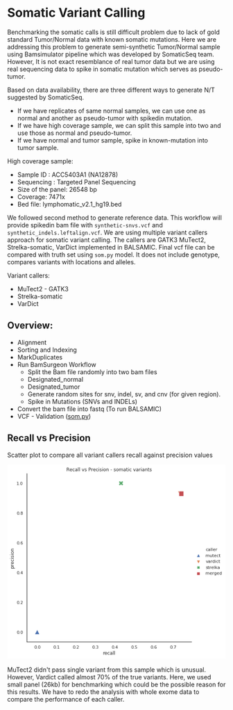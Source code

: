 # Somatic Variant Calling

Benchmarking the somatic calls is still difficult problem due to lack of gold standard Tumor/Normal data with known somatic mutations. Here we are addressing this problem to generate semi-synthetic Tumor/Normal sample using Bamsimulator pipeline which was developed by SomaticSeq team. However, It is not exact resemblance of real tumor data but we are using real sequencing data to spike in somatic mutation which serves as pseudo-tumor. 

Based on data availability, there are three different ways to generate N/T suggested by SomaticSeq. 

- If we have replicates of same normal samples,  we can use one as normal and another as pseudo-tumor with spikedin mutation.
- If we have high coverage sample,  we can split this sample into two and use those as normal and pseudo-tumor.
- If we have normal and tumor sample, spike in known-mutation into tumor sample.

High coverage sample:

* Sample ID : ACC5403A1 (NA12878)
* Sequencing : Targeted Panel Sequencing 
* Size of the panel: 26548 bp
* Coverage: 7471x  
* Bed file: lymphomatic_v2.1_hg19.bed

We followed second method to generate reference data. This workflow will provide spikedin bam file with `synthetic-snvs.vcf` and `synthetic_indels.leftalign.vcf`. We are using multiple variant callers approach for somatic variant calling. The callers are GATK3 MuTect2, Strelka-somatic, VarDict implemented in BALSAMIC. Final vcf file can be compared with truth set using `som.py` model. It does not include genotype, compares variants with locations and alleles.

Variant callers:

* MuTect2 - GATK3
* Strelka-somatic
* VarDict


## Overview:

- Alignment
- Sorting and Indexing
- MarkDuplicates 
- Run BamSurgeon Workflow
	- Split the Bam file randomly into two  bam files
	- Designated_normal
	- Designated_tumor
	- Generate random sites for snv, indel, sv, and cnv (for given region).
	- Spike in Mutations (SNVs and INDELs)
- Convert the bam file into fastq (To run BALSAMIC)
- VCF - Validation ([som.py](https://github.com/Illumina/hap.py/blob/master/doc/sompy.md))


## Recall vs Precision

Scatter plot to compare all variant callers recall against precision values

![Recall vs Precision](scatter_plot.png)

MuTect2 didn't pass single variant from this sample which is unusual. However, Vardict called almost 70% of the true variants. Here, we used small panel (26kb) for benchmarking which could be the possible reason for this  results. We have to redo the analysis with whole exome data to compare the performance of each caller.
